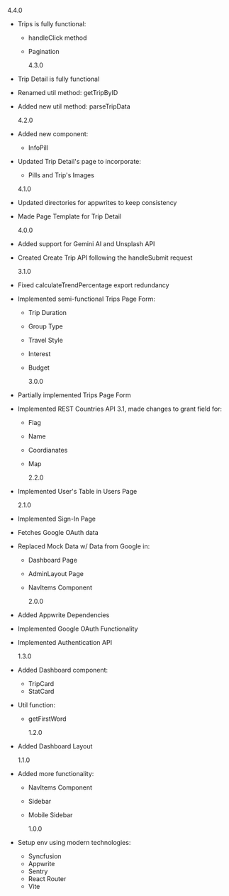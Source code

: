 4.4.0

- Trips is fully functional:

  - handleClick method
  - Pagination

    4.3.0

- Trip Detail is fully functional
- Renamed util method: getTripByID
- Added new util method: parseTripData

  4.2.0

- Added new component:
  - InfoPill
- Updated Trip Detail's page to incorporate:

  - Pills and Trip's Images

  4.1.0

- Updated directories for appwrites to keep consistency
- Made Page Template for Trip Detail

  4.0.0

- Added support for Gemini AI and Unsplash API
- Created Create Trip API following the handleSubmit request

  3.1.0

- Fixed calculateTrendPercentage export redundancy
- Implemented semi-functional Trips Page Form:

  - Trip Duration
  - Group Type
  - Travel Style
  - Interest
  - Budget

    3.0.0

- Partially implemented Trips Page Form
- Implemented REST Countries API 3.1, made changes to grant field for:

  - Flag
  - Name
  - Coordianates
  - Map

    2.2.0

- Implemented User's Table in Users Page

  2.1.0

- Implemented Sign-In Page
- Fetches Google OAuth data
- Replaced Mock Data w/ Data from Google in:

  - Dashboard Page
  - AdminLayout Page
  - NavItems Component

    2.0.0

- Added Appwrite Dependencies
- Implemented Google OAuth Functionality
- Implemented Authentication API

  1.3.0

- Added Dashboard component:

  - TripCard
  - StatCard

- Util function:

  - getFirstWord

    1.2.0

- Added Dashboard Layout

  1.1.0

- Added more functionality:

  - NavItems Component
  - Sidebar
  - Mobile Sidebar

    1.0.0

- Setup env using modern technologies:
  - Syncfusion
  - Appwrite
  - Sentry
  - React Router
  - Vite
